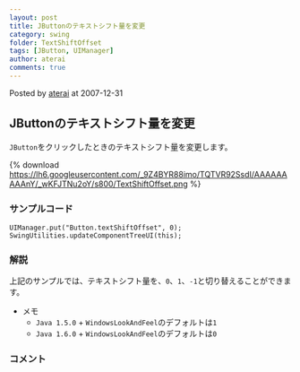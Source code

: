 ```yaml
---
layout: post
title: JButtonのテキストシフト量を変更
category: swing
folder: TextShiftOffset
tags: [JButton, UIManager]
author: aterai
comments: true
---
```


Posted by [aterai](http://terai.xrea.jp/aterai.html) at 2007-12-31

## JButtonのテキストシフト量を変更
`JButton`をクリックしたときのテキストシフト量を変更します。

{% download https://lh6.googleusercontent.com/_9Z4BYR88imo/TQTVR92SsdI/AAAAAAAAAnY/_wKFJTNu2oY/s800/TextShiftOffset.png %}

### サンプルコード
<pre class="prettyprint"><code>UIManager.put("Button.textShiftOffset", 0);
SwingUtilities.updateComponentTreeUI(this);
</code></pre>

### 解説
上記のサンプルでは、テキストシフト量を、`0`、`1`、`-1`と切り替えることができます。

- メモ
    - `Java 1.5.0` + `WindowsLookAndFeel`のデフォルトは`1`
    - `Java 1.6.0` + `WindowsLookAndFeel`のデフォルトは`0`

<!-- dummy comment line for breaking list -->

### コメント

